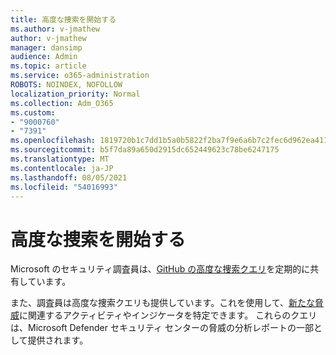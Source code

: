 ```yaml
---
title: 高度な捜索を開始する
ms.author: v-jmathew
author: v-jmathew
manager: dansimp
audience: Admin
ms.topic: article
ms.service: o365-administration
ROBOTS: NOINDEX, NOFOLLOW
localization_priority: Normal
ms.collection: Adm_O365
ms.custom:
- "9000760"
- "7391"
ms.openlocfilehash: 1819720b1c7dd1b5a0b5822f2ba7f9e6a6b7c2fec6d962ea411b8a3a350cc758
ms.sourcegitcommit: b5f7da89a650d2915dc652449623c78be6247175
ms.translationtype: MT
ms.contentlocale: ja-JP
ms.lasthandoff: 08/05/2021
ms.locfileid: "54016993"
---
```

# <a name="get-started-with-advanced-hunting-queries"></a>高度な捜索を開始する

Microsoft のセキュリティ調査員は、[GitHub の高度な捜索クエリ](https://go.microsoft.com/fwlink/?linkid=2144624)を定期的に共有しています。

また、調査員は高度な捜索クエリも提供しています。これを使用して、[新たな脅威](https://go.microsoft.com/fwlink/?linkid=2145808)に関連するアクティビティやインジケータを特定できます。 これらのクエリは、Microsoft Defender セキュリティ センターの脅威の分析レポートの一部として提供されます。
